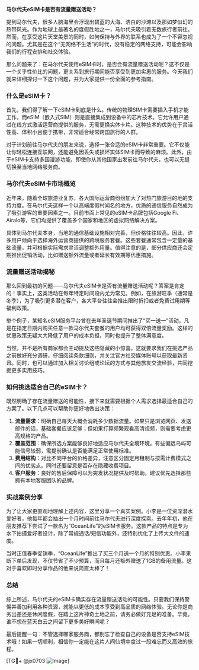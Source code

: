 **马尔代夫eSIM卡是否有流量赠送活动？**

提到马尔代夫，很多人脑海里会浮现出碧蓝的大海、洁白的沙滩以及那如梦似幻的热带风光。作为地球上最著名的度假胜地之一，马尔代夫吸引着无数旅行者前往。然而，在享受这片天堂美景的同时，如何保持与外界的联系也成为了一个不容忽视的问题。尤其是在这个“无网络不生活”的时代，没有稳定的网络支持，可能会影响我们的行程安排和社交体验。

那么问题来了：在马尔代夫使用eSIM卡时，是否会有流量赠送活动呢？这不仅是一个关乎性价比的问题，更关系到旅行期间能否享受到更加实惠的服务。今天我们就来详细探讨一下这个问题，并为大家提供一份全面的参考指南。

### 什么是eSIM卡？

首先，我们得了解一下eSIM卡到底是什么。传统的物理SIM卡需要插入手机才能工作，而eSIM（嵌入式SIM）则是直接集成到设备中的芯片技术。它允许用户通过在线方式激活运营商提供的服务，无需更换实体卡片。这种技术的优势在于灵活性高、体积小且便于携带，非常适合经常跨国旅行的人群。

对于计划前往马尔代夫的朋友来说，选择一张合适的eSIM卡非常重要。它不仅能让你轻松连接互联网，还能避免因丢失或损坏实体SIM卡而导致的麻烦。此外，由于eSIM卡支持多国漫游功能，即使你从其他国家出发前往马尔代夫，也可以无缝切换至当地网络服务商。

### 马尔代夫eSIM卡市场概览

近年来，随着全球旅游业复苏，各大国际运营商纷纷加大了对热门旅游目的地的支持力度。在马尔代夫这样一个以高端度假村闻名的地方，优质的通信服务自然成为了吸引游客的重要因素之一。目前市面上常见的eSIM卡品牌包括Google Fi、Airalo等，它们均提供了覆盖多个国家和地区的虚拟网络解决方案。

具体到马尔代夫本身，当地的通信基础设施相对完善，但价格往往较高。因此，许多用户倾向于选择海外运营商提供的跨境服务套餐。这些套餐通常包含一定量的基础流量，并可根据实际需求灵活调整额外用量。值得注意的是，部分供应商还会定期推出促销活动，比如赠送额外流量或者延长有效期等优惠措施。

### 流量赠送活动揭秘

那么回到最初的问题——马尔代夫eSIM卡是否有流量赠送活动呢？答案是肯定的！事实上，这类活动在每年特定时间段内尤为常见。例如，在旅游旺季（通常是冬季），为了吸引更多潜在客户，各大平台往往会推出限时折扣或者免费试用期等福利政策。

举个例子，某知名eSIM服务平台曾在去年圣诞节期间推出了“买一送一”活动，凡是在指定日期内购买任意一款马尔代夫套餐的用户均可获得双倍流量奖励。这样的优惠政策无疑大大降低了用户的成本负担，同时也提升了整体满意度。

当然，并不是所有商家都会主动提及这些隐藏的小惊喜。这就要求我们在挑选产品之前做好充分调研，仔细阅读条款细则，并关注官方社交媒体账号以获取最新资讯。同时，也可以通过加入相关讨论组或论坛的方式与其他旅友交流经验，共同挖掘更多实用技巧。

### 如何挑选适合自己的eSIM卡？

既然明确了存在流量赠送的可能性，接下来就需要根据个人需求选择最适合自己的方案了。以下几点可以帮助你更好地做出决策：

1. **流量需求**：明确自己每天大概会消耗多少数据流量。如果只是浏览网页、发送邮件的话，基础套餐应该足够；但如果打算频繁观看高清视频，则需要考虑更高规格的产品。
2. **覆盖范围**：确保所选方案能够良好地适应马尔代夫全境环境。有些偏远岛屿可能信号较弱，需提前确认是否能满足正常使用标准。
3. **费用结构**：对比不同平台的价格差异，注意区分固定月租制与按需计费模式之间的优劣点。同时还要留意是否存在隐藏收费项目。
4. **客户服务**：良好的售后保障可以为突发状况提供及时帮助。建议优先选择那些拥有本地客服团队的品牌。

### 实战案例分享

为了让大家更直观地理解上述内容，这里分享一个真实案例。小李是一位资深潜水爱好者，他每年都会抽出一个月时间前往马尔代夫进行深度探索。去年年初，他在朋友推荐下尝试了一款名为“OceanLife”的eSIM卡服务。这款产品的特点是专为水下拍摄爱好者设计，除了常规通话/短信功能外，还特别优化了上传大文件的速度。

当时正值春季促销季，“OceanLife”推出了买三个月送一个月的特别优惠。小李果断下单后发现，不仅节省了不少预算，而且每月还额外赠送了1GB的备用流量。这对于喜欢即时分享作品的他来说简直太棒了！

### 总结

综上所述，马尔代夫的eSIM卡确实存在流量赠送活动的可能性。只要我们保持警惕并善加利用各种资源，就能以更低的成本享受到高品质的网络体验。无论你是商务出差还是休闲度假，在踏上这片神奇土地之前，请务必做好充足的准备。毕竟，谁不想在蓝天白云之间留下更多美好瞬间呢？

最后提醒一句：不管选择哪家服务商，都别忘了检查自己的设备是否支持eSIM技术哦！如果一切顺利，相信你一定能在这片人间仙境中度过一段难忘而又高效的旅程。

[TG💪+ @jx0703 ![Image](https://github.com/user-attachments/assets/dbca1d08-cadb-493c-b0ec-ad6f7a83f270)]
